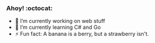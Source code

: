 ### Ahoy! :octocat:

- 🔭 I’m currently working on web stuff
- 🌱 I’m currently learning C# and Go
- ⚡ Fun fact: A banana is a berry, but a strawberry isn't.

<!--
**nelleks/nelleks** is a ✨ _special_ ✨ repository because its `README.md` (this file) appears on your GitHub profile.

Here are some ideas to get you started:

- 🔭 I’m currently working on ...
- 🌱 I’m currently learning ...
- 👯 I’m looking to collaborate on ...
- 🤔 I’m looking for help with ...
- 💬 Ask me about ...
- 📫 How to reach me: ...
- 😄 Pronouns: ...
- ⚡ Fun fact: ...
-->
